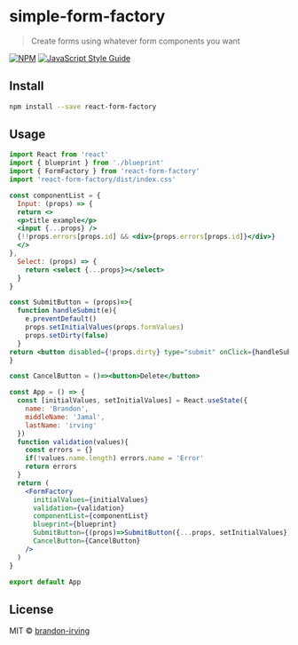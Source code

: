 # simple-form-factory

> Create forms using whatever form components you want

[![NPM](https://img.shields.io/npm/v/react-form-factory.svg)](https://www.npmjs.com/package/react-form-factory) [![JavaScript Style Guide](https://img.shields.io/badge/code_style-standard-brightgreen.svg)](https://standardjs.com)

## Install

```bash
npm install --save react-form-factory
```

## Usage

```jsx
import React from 'react'
import { blueprint } from './blueprint'
import { FormFactory } from 'react-form-factory'
import 'react-form-factory/dist/index.css'

const componentList = {
  Input: (props) => {    
  return <>
  <p>title example</p>
  <input {...props} />
  {!!props.errors[props.id] && <div>{props.errors[props.id]}</div>}
  </>
},
  Select: (props) => {
    return <select {...props}></select>
  }
}

const SubmitButton = (props)=>{
  function handleSubmit(e){
    e.preventDefault()
    props.setInitialValues(props.formValues)
    props.setDirty(false)
  }
return <button disabled={!props.dirty} type="submit" onClick={handleSubmit}>Submit</button>
}

const CancelButton = ()=><button>Delete</button>

const App = () => {
  const [initialValues, setInitialValues] = React.useState({
    name: 'Brandon',
    middleName: 'Jamal',
    lastName: 'irving'
  })
  function validation(values){
    const errors = {}
    if(!values.name.length) errors.name = 'Error'
    return errors
  }
  return (
    <FormFactory
      initialValues={initialValues}
      validation={validation}
      componentList={componentList}
      blueprint={blueprint}
      SubmitButton={(props)=>SubmitButton({...props, setInitialValues})}
      CancelButton={CancelButton}
    />
  )
}

export default App

```

## License

MIT © [brandon-irving](https://github.com/brandon-irving)
